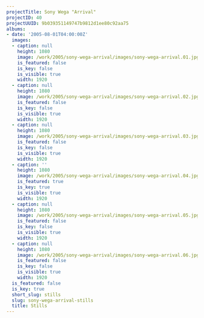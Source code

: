```yaml
---
projectTitle: Sony Wega "Arrival"
projectID: 40
projectUUID: 9b039351149747b9812d1ee80c92aa75
albums:
- date: '2005-08-01T04:00:00Z'
  images:
  - caption: null
    height: 1080
    image: /work/2005/sony-wega-arrival/images/sony-wega-arrival.01.jpg
    is_featured: false
    is_key: false
    is_visible: true
    width: 1920
  - caption: null
    height: 1080
    image: /work/2005/sony-wega-arrival/images/sony-wega-arrival.02.jpg
    is_featured: false
    is_key: false
    is_visible: true
    width: 1920
  - caption: null
    height: 1080
    image: /work/2005/sony-wega-arrival/images/sony-wega-arrival.03.jpg
    is_featured: false
    is_key: false
    is_visible: true
    width: 1920
  - caption: ''
    height: 1080
    image: /work/2005/sony-wega-arrival/images/sony-wega-arrival.04.jpg
    is_featured: true
    is_key: true
    is_visible: true
    width: 1920
  - caption: null
    height: 1080
    image: /work/2005/sony-wega-arrival/images/sony-wega-arrival.05.jpg
    is_featured: false
    is_key: false
    is_visible: true
    width: 1920
  - caption: null
    height: 1080
    image: /work/2005/sony-wega-arrival/images/sony-wega-arrival.06.jpg
    is_featured: false
    is_key: false
    is_visible: true
    width: 1920
  is_featured: false
  is_key: true
  short_slug: stills
  slug: sony-wega-arrival-stills
  title: Stills
---
```

